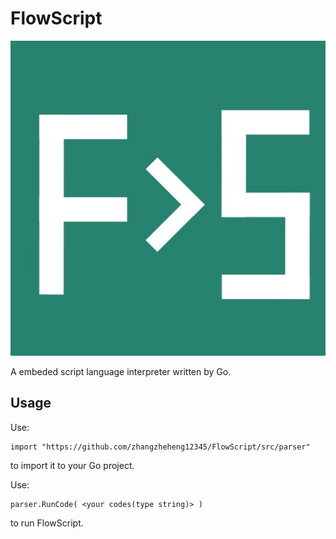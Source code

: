 # FlowScript 
![](icon/FlowScriptIcon.jpeg) 
 
A embeded script language interpreter written by Go. 

## Usage
Use: 

    import "https://github.com/zhangzheheng12345/FlowScript/src/parser" 
to import it to your Go project. 

Use: 

    parser.RunCode( <your codes(type string)> )
to run FlowScript. 